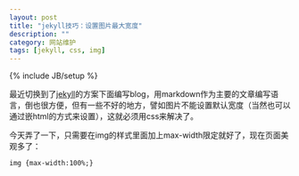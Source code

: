 ```yaml
---
layout: post
title: "jekyll技巧：设置图片最大宽度"
description: ""
category: 网站维护
tags: [jekyll, css, img]
---
```

{% include JB/setup %}

最近切换到了[jekyll][1]的方案下面编写blog，用markdown作为主要的文章编写语言，倒也很方便，但有一些不好的地方，譬如图片不能设置默认宽度（当然也可以通过嵌html的方式来设置），这就必须用css来解决了。

今天弄了一下，只需要在img的样式里面加上max-width限定就好了，现在页面美观多了：

	img {max-width:100%;}

[1]: https://github.com/mojombo/jekyll
